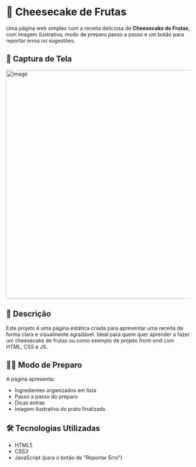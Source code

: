 # 🍰 Cheesecake de Frutas

Uma página web simples com a receita deliciosa de **Cheesecake de Frutas**, com imagem ilustrativa, modo de preparo passo a passo e um botão para reportar erros ou sugestões.

## 📸 Captura de Tela

<img width="1154" height="625" alt="image" src="https://github.com/user-attachments/assets/041f51e1-0b0e-4dd2-9579-6682370209e9" />

## 📝 Descrição

Este projeto é uma página estática criada para apresentar uma receita de forma clara e visualmente agradável. Ideal para quem quer aprender a fazer um cheesecake de frutas ou como exemplo de projeto front-end com HTML, CSS e JS.

## 👨‍🍳 Modo de Preparo

A página apresenta:

- Ingredientes organizados em lista
- Passo a passo do preparo
- Dicas extras
- Imagem ilustrativa do prato finalizado

## 🛠️ Tecnologias Utilizadas

- HTML5
- CSS3
- JavaScript (para o botão de "Reportar Erro")

